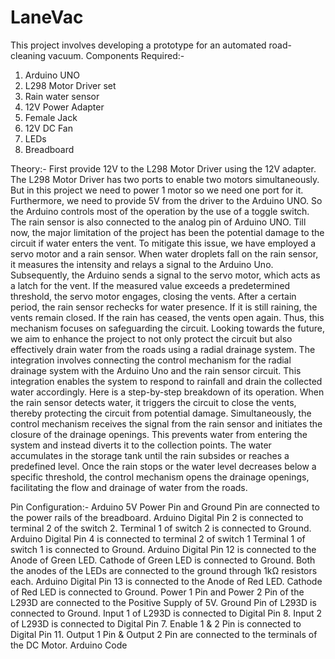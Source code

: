 # LaneVac
This project involves developing a prototype for an automated road-cleaning vacuum.
Components Required:-
1. Arduino UNO
2. L298 Motor Driver set
3. Rain water sensor
4. 12V Power Adapter
5. Female Jack
6. 12V DC Fan
7. LEDs
8. Breadboard
   
Theory:-
First provide 12V to the L298 Motor Driver using the 12V adapter. The L298 Motor Driver has two ports to enable two motors simultaneously. But in this project we need to power 1 motor so we need one port for it. Furthermore, we need to provide 5V from the driver to the Arduino UNO. So the Arduino controls most of the operation by the use of a toggle switch. The rain sensor is also connected to the analog pin of Arduino UNO. Till now, the major limitation of the project has been the potential damage to the circuit if water enters the vent. To mitigate this issue, we have employed a servo motor and a rain sensor. When water droplets fall on the rain sensor, it measures the intensity and relays a signal to the Arduino Uno. Subsequently, the Arduino sends a signal to the servo motor, which acts as a latch for the vent. If the measured value exceeds a predetermined threshold, the servo motor engages, closing the vents. After a certain period, the rain sensor rechecks for water presence. If it is still raining, the vents remain closed. If the rain has ceased, the vents open again. Thus, this mechanism focuses on safeguarding the circuit. Looking towards the future, we aim to enhance the project to not only protect the circuit but also effectively drain water from the roads using a radial drainage system. The integration involves connecting the control mechanism for the radial drainage system with the Arduino Uno and the rain sensor circuit. This integration enables the system to respond to rainfall and drain the collected water accordingly. Here is a step-by-step breakdown of its operation. When the rain sensor detects water, it triggers the circuit to close the vents, thereby protecting the circuit from potential damage. Simultaneously, the control mechanism receives the signal from the rain sensor and initiates the closure of the drainage openings. This prevents water from entering the system and instead diverts it to the collection points. The water accumulates in the storage tank until the rain subsides or reaches a predefined level. Once the rain stops or the water level decreases below a specific threshold, the control mechanism opens the drainage openings, facilitating the flow and drainage of water from the roads.

Pin Configuration:-
Arduino 5V Power Pin and Ground Pin are connected to the power rails of the breadboard.
Arduino Digital Pin 2 is connected to terminal 2 of the switch 2.
Terminal 1 of switch 2 is connected to Ground.
Arduino Digital Pin 4 is connected to terminal 2 of switch 1
Terminal 1 of switch 1 is connected to Ground.
Arduino Digital Pin 12 is connected to the Anode of Green LED.
Cathode of Green LED is connected to Ground.
Both the anodes of the LEDs are connected to the ground through 1kΩ resistors each.
Arduino Digital Pin 13 is connected to the Anode of Red LED.
Cathode of Red LED is connected to Ground.
Power 1 Pin and Power 2 Pin of the L293D are connected to the Positive Supply of 5V.
Ground Pin of L293D is connected to Ground.
Input 1 of L293D is connected to Digital Pin 8.
Input 2 of L293D is connected to Digital Pin 7.
Enable 1 & 2 Pin is connected to Digital Pin 11.
Output 1 Pin & Output 2 Pin are connected to the terminals of the DC Motor.
Arduino Code
